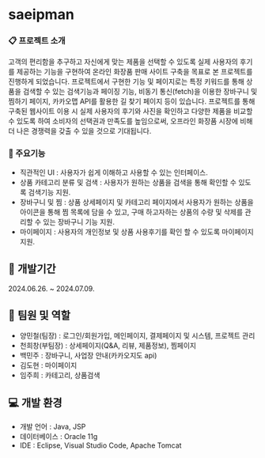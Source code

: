 # saeipman

### 📋 프로젝트 소개
고객의 편리함을 추구하고 자신에게 맞는 제품을 선택할 수 있도록 실제 사용자의 후기를 제공하는 기능을 구현하여 온라인 화장품 판매 사이트 구축을 목표로 본 프로젝트를 진행하게 되었습니다.
프로젝트에서 구현한 기능 및 페이지로는 특정 키워드를 통해 상품을 검색할 수 있는 검색기능과 페이징 기능, 비동기 통신(fetch)을 이용한 장바구니 및 찜하기 페이지, 카카오맵 API를 활용한 길 찾기 페이지 등이 있습니다.
프로젝트를 통해 구축된 웹사이트 이용 시 실제 사용자의 후기와 사진을 확인하고 다양한 제품을 비교할 수 있도록 하여 소비자의 선택권과 만족도를 높임으로써, 오프라인 화장품 시장에 비해 더 나은 경쟁력을 갖출 수 있을 것으로 기대됩니다.

### 📌 주요기능
- 직관적인 UI : 사용자가 쉽게 이해하고 사용할 수 있는 인터페이스.
- 상품 카테고리 분류 및 검색 : 사용자가 원하는 상품을 검색을 통해 확인할 수 있도록 검색기능 지원.
- 장바구니 및 찜 : 상품 상세페이지 및 카테고리 페이지에서 사용자가 원하는 상품을 아이콘을 통해 찜 목록에 담을 수 있고, 구매 하고자하는 상품의 수량 및 삭제를 관리할 수 있는 장바구니 기능 지원.
- 마이페이지 : 사용자의 개인정보 및 상품 사용후기를 확인 할 수 있도록 마이페이지 지원.

## 📅 개발기간
2024.06.26. ~ 2024.07.09.

## 👫 팀원 및 역할
- 양민철(팀장) : 로그인/회원가입, 메인페이지, 결제페이지 및 시스템, 프로젝트 관리
- 천희창(부팀장) : 상세페이지(Q&A, 리뷰, 제품정보), 찜페이지
- 백민주 : 장바구니, 사업장 안내(카카오지도 api)
- 김도현 : 마이페이지
- 임주희 : 카테고리, 상품검색

## 💻 개발 환경
- 개발 언어 : Java, JSP
- 데이터베이스 : Oracle 11g
- IDE : Eclipse, Visual Studio Code, Apache Tomcat
